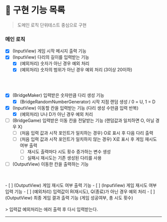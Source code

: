 # 🚀 구현 기능 목록

> 도메인 로직 단위테스트 중심으로 구현

### 메인 로직

- [X] (InputView) 게임 시작 메시지 출력 기능 
- [X] (InputView) 다리의 길이를 입력받는 기능
    - [X] (예외처리) 숫자가 아닌 경우 예외 처리
    - [X] (예외처리) 숫자의 범위가 아닌 경우 예외 처리 (3이상 20이하)
</br>
</br>

- [X] (BridgeMaker) 입력받은 숫자만큼 다리 생성 기능
    - [X] (BridgeRandomNumberGenerator) 시작 지점 랜덤 생성 / 0 = U, 1 = D
- [X] (InputView) 이동할 칸을 입력받는 기능 (다리 생성 수만큼 입력 반복)
    - [X] (예외처리) U나 D가 아닌 경우 예외 처리
- [ ] (BridgeGame) 입력받은 이동 칸을 전달받는 기능 (랜덤값과 일치하면 O, 아닐 경우 X)
    - [ ] (처음 입력 값과 시작 포인트가 일치하는 경우) O로 표시 후 다음 다리 출력
    - [ ] (처음 입력 값과 시작 포인트가 일치하지 않는 경우) X로 표시 후 게임 재시도 여부 출력
        - [ ] 재시도 출력마다 시도 횟수 증가하는 변수 생성
        - [ ] 실패시 재시도는 기존 생성된 다리를 사용
- [ ] (OutputView) 이동한 칸을 출력하는 기능
</br>
</br>
- [ ] (OutputView) 게임 재시도 여부 출력 기능
- [ ] (InputView) 게임 재시도 여부 입력 기능
    - [ ] (예외처리) 입력값이 R(재시도), Q(종료)가 아닌 경우 예외 처리
- [ ] (OutputView) 최종 게임 결과 출력 기능 (게임 성공여부, 총 시도 횟수)
</br>
</br>
> 입력값 예외처리는 에러 출력 후 다시 입력받는다.

---